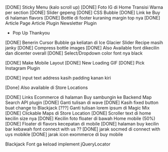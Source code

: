 [DONE] Sticky Menu (kalo scroll up)
[DONE] Foto IG di Home
Transisi Warna per section
[DONE] Slider gepeng
[DONE] CSS Bubble
[DONE] Link ke Buy di halaman flavors
[DONE] Bottle di footer kuraning margin top nya
[DONE] Article Page
Article Plugin
Newsletter Plugin
 - Pop Up Thankyou

[DONE] Benerin Cursor
Bubble ga keliatan di Ice Glacier
Slider Recipe masih janky
[DONE] Compress bottle images
[DONE] Also Available font dikecilin dan dicenter overall
[DONE] Select/Dropdown color font nya black

[DONE] Make Mobile Layout
[DONE] New Loading GIF
[DONE] Pick Instagram Plugin


[DONE] input text address kasih padding kanan kiri 

[Done] Also available di Store Locations

[DONE] Links Ecommerce di halaman Buy sambungin ke Backend
Map Search API plugin
[DONE] Ganti tulisan di wave
[DONE] Kasih fixed button buat change to Blackjack
[???] Ganti tulisan lorem ipsum di Magic Mix
[DONE] Clickable Maps di Store Location
[DONE] Scroller text di home kecilin size nya
[DONE] Kecilin foto floater di bawah Home mobile (50%)
[DONE] Floater di flavors kecepatan di mobile
[DONE] halaman buy kecilin bar kebawah
font connect with us ??
[DONE] jarak socmed di connect with uys mobikle
[DONE] jarak icon exommerce di buy mobile


Blackjack
Font ga keload
implement jQueryLocator